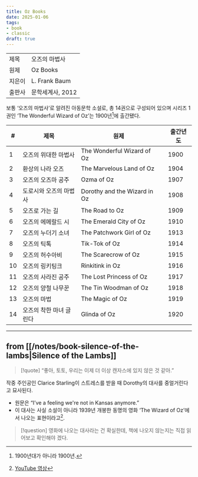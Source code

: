 ```yaml
---
title: Oz Books
date: 2025-01-06
tags:
- book
- classic
draft: true
---
```


| | |
| --- | --- |
| 제목 | 오즈의 마법사 |
| 원제 | Oz Books |
| 지은이 | L. Frank Baum |
| 출판사 | 문학세계사, 2012 |

보통 ‘오즈의 마법사’로 알려진 아동문학 소설로, 총 14권으로 구성되어 있으며 시리즈 1권인 ‘The Wonderful Wizard of Oz’는 1900년[^1]에 출간됐다. 

| # | 제목 | 원제 || 출간년도 |
| --- | --- | --- | --- | --- |
| 1 | 오즈의 위대한 마법사 | The Wonderful Wizard of Oz || 1900 |
| 2 | 환상의 나라 오즈 | The Marvelous Land of Oz || 1904 |
| 3 | 오즈의 오즈마 공주 | Ozma of Oz || 1907 |
| 4 | 도로시와 오즈의 마법사 | Dorothy and the Wizard in Oz || 1908 |
| 5 | 오즈로 가는 길 | The Road to Oz || 1909 |
| 6 | 오즈의 에메랄드 시 | The Emerald City of Oz || 1910 |
| 7 | 오즈의 누더기 소녀 | The Patchwork Girl of Oz || 1913 |
| 8 | 오즈의 틱톡 | Tik-Tok of Oz || 1914 |
| 9 | 오즈의 허수아비 | The Scarecrow of Oz || 1915 |
| 10 | 오즈의 링키팅크 | Rinkitink in Oz || 1916 |
| 11 | 오즈의 사라진 공주 | The Lost Princess of Oz || 1917 |
| 12 | 오즈의 양철 나무꾼 | The Tin Woodman of Oz || 1918 |
| 13 | 오즈의 마법 | The Magic of Oz || 1919 |
| 14 | 오즈의 착한 마녀 글린다 | Glinda of Oz || 1920 |

[^1]: 1900년대가 아니라 1900년.

<!--
<BR />

[[/notes/book-rating|점수]]는 점.
-->

---
## from [[/notes/book-silence-of-the-lambs|Silence of the Lambs]]

> [!quote] 
> “좋아, 토토, 우리는 이제 더 이상 캔자스에 있지 않은 것 같아.”

작중 주인공인 Clarice Starling이 스트레스를 받을 때 Dorothy의 대사를 중얼거린다고 묘사된다.
- 원문은 “I’ve a feeling we're not in Kansas anymore.”
- 이 대사는 사실 소설이 아니라 1939년 개봉한 동명의 영화 ‘The Wizard of Oz’에서 나오는 표현이라고[^2].

> [!question]
> 영화에 나오는 대사라는 건 확실한데, 책에 나오지 않는지는 직접 읽어보고 확인해야 겠다.


[^2]: [YouTube 영상](https://www.youtube.com/watch?v=uPnfuczOWb8)



